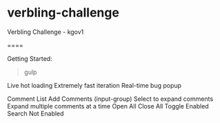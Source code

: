 # verbling-challenge

Verbling Challenge - kgov1

====

Getting Started: 
  > gulp


Live hot loading
Extremely fast iteration
Real-time bug popup

Comment List
Add Comments (input-group)
Select to expand comments
Expand multiple comments at a time
Open All
Close All
Toggle Enabled
Search Not Enabled

